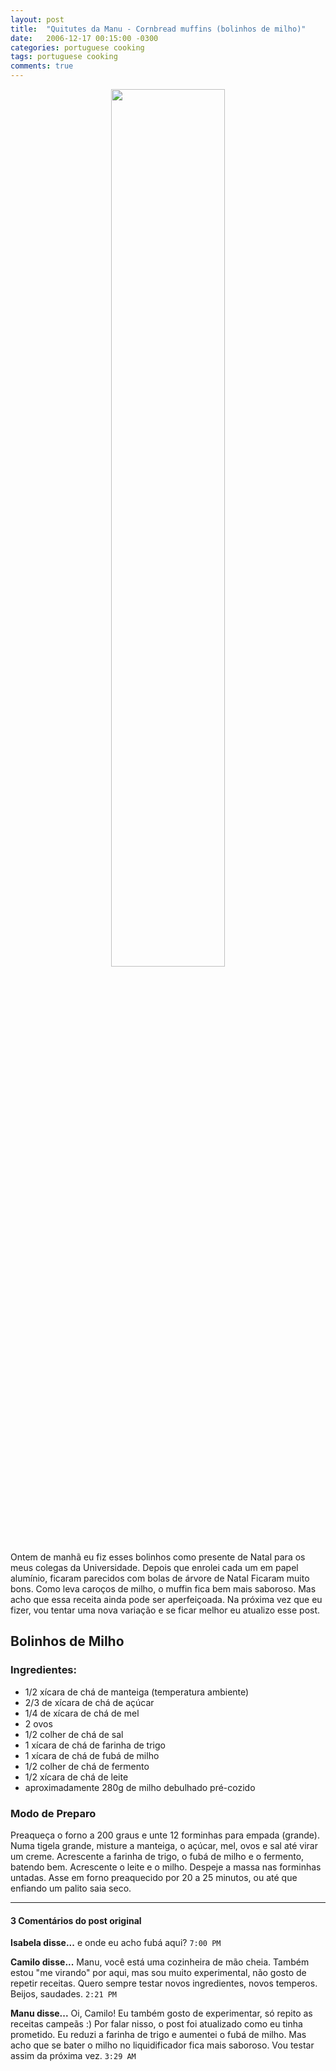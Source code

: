 ```yaml
---
layout: post
title:  "Quitutes da Manu - Cornbread muffins (bolinhos de milho)"
date:   2006-12-17 00:15:00 -0300
categories: portuguese cooking
tags: portuguese cooking
comments: true
---
```


<center><img class="post-image" src="/blog/images/cornbread_muffins.jpg" width="60%"></center>
Ontem de manhã eu fiz esses bolinhos como presente de Natal para os meus colegas da Universidade. Depois que enrolei cada um em papel alumínio, ficaram parecidos com bolas de árvore de Natal  Ficaram muito bons. Como leva caroços de milho, o muffin fica bem mais saboroso. Mas acho que essa receita ainda pode ser aperfeiçoada. Na próxima vez que eu fizer, vou tentar uma nova variação e se ficar melhor eu atualizo esse post. 

## Bolinhos de Milho

### Ingredientes:

* 1/2 xícara de chá de manteiga (temperatura ambiente)
* 2/3 de xícara de chá de açúcar
* 1/4 de xícara de chá de mel
* 2 ovos
* 1/2 colher de chá de sal
* 1 xícara de chá de farinha de trigo
* 1 xícara de chá de fubá de milho
* 1/2 colher de chá de fermento
* 1/2 xícara de chá de leite
* aproximadamente 280g de milho debulhado pré-cozido

### Modo de Preparo
Preaqueça o forno a 200 graus e unte 12 forminhas para empada (grande).
Numa tigela grande, misture a manteiga, o açúcar, mel, ovos e sal até virar um creme. Acrescente a farinha de trigo, o fubá de milho e o fermento, batendo bem. Acrescente o leite e o milho. Despeje a massa nas forminhas untadas.
Asse em forno preaquecido por 20 a 25 minutos, ou até que enfiando um palito saia seco.

---

#### 3 Comentários do post original
**Isabela disse...**
e onde eu acho fubá aqui? `7:00 PM`  

**Camilo disse...**
Manu, você está uma cozinheira de mão cheia. Também estou "me virando" por aqui, mas sou muito experimental, não gosto de repetir receitas. Quero sempre testar novos ingredientes, novos temperos.
Beijos, saudades. `2:21 PM`  

**Manu disse...**
Oi, Camilo!
Eu também gosto de experimentar, só repito as receitas campeãs :)
Por falar nisso, o post foi atualizado como eu tinha prometido.
Eu reduzi a farinha de trigo e aumentei o fubá de milho. Mas acho que se bater o milho no liquidificador fica mais saboroso. Vou testar assim da próxima vez. `3:29 AM`  

